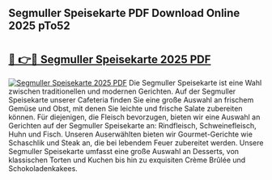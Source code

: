 ## Segmuller Speisekarte PDF Download Online 2025 pTo52

# <h2><a href="http://gcbthh.nevu.top/?p=Segmuller+Speisekarte">🔗 👉🔴 Segmuller Speisekarte 2025 PDF</a></h2>

[![Segmuller Speisekarte 2025 PDF](https://i.imgur.com/dBaPXMq.png)](http://gcbthh.nevu.top/?p=Segmuller+Speisekarte)
Die Segmuller Speisekarte ist eine Wahl zwischen traditionellen und modernen Gerichten. Auf der Segmuller Speisekarte unserer Cafeteria finden Sie eine große Auswahl an frischem Gemüse und Obst, mit denen Sie leichte und frische Salate zubereiten können. Für diejenigen, die Fleisch bevorzugen, bieten wir eine Auswahl an Gerichten auf der Segmuller Speisekarte an: Rindfleisch, Schweinefleisch, Huhn und Fisch. Unseren Auserwählten bieten wir Gourmet-Gerichte wie Schaschlik und Steak an, die bei lebendem Feuer zubereitet werden. Unsere Segmuller Speisekarte umfasst eine große Auswahl an Desserts, von klassischen Torten und Kuchen bis hin zu exquisiten Crème Brûlée und Schokoladenkakees.
